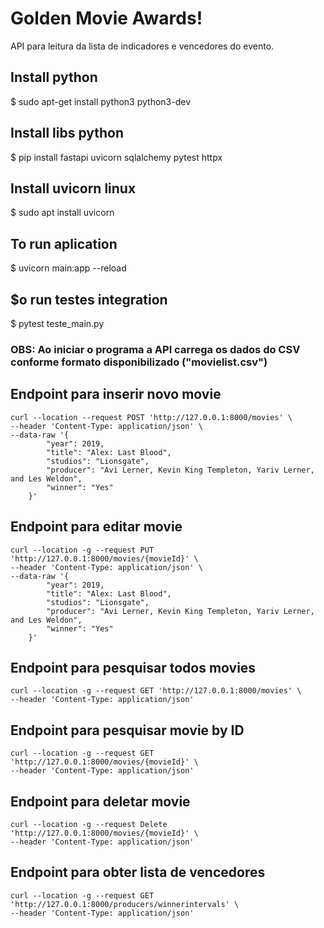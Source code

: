 # Golden Movie Awards!
API para leitura da lista de indicadores e vencedores do evento.

## Install python
$ sudo apt-get install python3 python3-dev

## Install libs python
$ pip install fastapi uvicorn sqlalchemy pytest httpx

## Install uvicorn linux
$ sudo apt install uvicorn

## To run aplication
$ uvicorn main:app --reload

## $o run testes integration
$ pytest teste_main.py

### OBS: Ao iniciar o programa a API carrega os dados do CSV conforme formato disponibilizado ("movielist.csv")

## Endpoint para inserir novo movie
```
curl --location --request POST 'http://127.0.0.1:8000/movies' \
--header 'Content-Type: application/json' \
--data-raw '{
        "year": 2019,
        "title": "Alex: Last Blood",
        "studios": "Lionsgate",
        "producer": "Avi Lerner, Kevin King Templeton, Yariv Lerner, and Les Weldon",
        "winner": "Yes"
    }'
```

## Endpoint para editar movie
```
curl --location -g --request PUT 'http://127.0.0.1:8000/movies/{movieId}' \
--header 'Content-Type: application/json' \
--data-raw '{
        "year": 2019,
        "title": "Alex: Last Blood",
        "studios": "Lionsgate",
        "producer": "Avi Lerner, Kevin King Templeton, Yariv Lerner, and Les Weldon",
        "winner": "Yes"
    }'
```

## Endpoint para pesquisar todos movies
```
curl --location -g --request GET 'http://127.0.0.1:8000/movies' \
--header 'Content-Type: application/json'
```

## Endpoint para pesquisar movie by ID
```
curl --location -g --request GET 'http://127.0.0.1:8000/movies/{movieId}' \
--header 'Content-Type: application/json'
```

## Endpoint para deletar movie
```
curl --location -g --request Delete 'http://127.0.0.1:8000/movies/{movieId}' \
--header 'Content-Type: application/json'
```

## Endpoint para obter lista de vencedores
```
curl --location -g --request GET 'http://127.0.0.1:8000/producers/winnerintervals' \
--header 'Content-Type: application/json'
```

